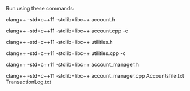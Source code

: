 Run using these commands:

clang++ -std=c++11 -stdlib=libc++ account.h

clang++ -std=c++11 -stdlib=libc++ account.cpp -c

clang++ -std=c++11 -stdlib=libc++ utilities.h

clang++ -std=c++11 -stdlib=libc++ utilities.cpp -c

clang++ -std=c++11 -stdlib=libc++ account_manager.h

clang++ -std=c++11 -stdlib=libc++ account_manager.cpp Accountsfile.txt TransactionLog.txt
